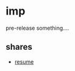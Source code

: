 # imp
pre-release something....

## shares
- [resume](https://pan.baidu.com/s/1M5zn6HescDOvOZh1cDuLhw)

